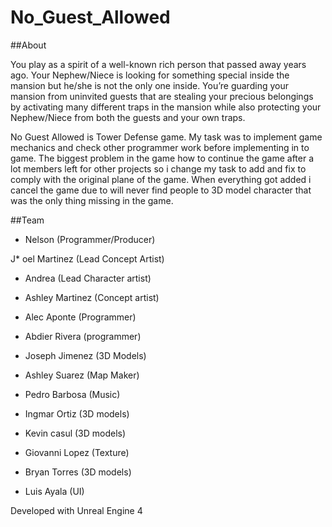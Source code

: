 # No_Guest_Allowed

##About 

You play as a spirit of a well-known rich person that passed away years ago. Your Nephew/Niece is looking for something special inside the mansion but he/she is not the only one inside. You’re guarding your mansion from uninvited guests that are stealing your precious belongings by activating many different traps in the mansion while also protecting your Nephew/Niece from both the guests and your own traps.

No Guest Allowed is Tower Defense game. My task was to implement game mechanics and check other programmer work before implementing in to game. The biggest problem in the game how to continue the game after a lot members left for other projects so i change my task to add and fix to comply with the original plane of the game. When everything got added i cancel the game due to will never find people to 3D model character that was the only thing missing in the game.


##Team

* Nelson (Programmer/Producer)

J* oel Martinez (Lead Concept Artist)

* Andrea (Lead Character artist)

* Ashley Martinez (Concept artist)

* Alec Aponte (Programmer)

* Abdier Rivera (programmer)

* Joseph Jimenez (3D Models)

* Ashley Suarez (Map Maker)

* Pedro Barbosa (Music)

* Ingmar Ortiz  (3D models)

* Kevin casul (3D models)

* Giovanni Lopez  (Texture)

* Bryan Torres (3D models)

* Luis Ayala (UI)

Developed with Unreal Engine 4
